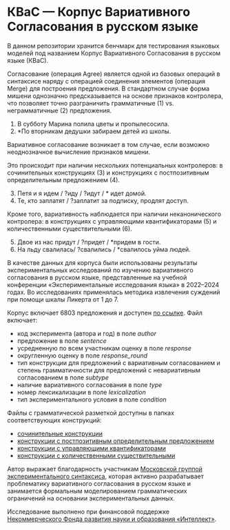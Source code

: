 # КВаС — Корпус Вариативного Согласования в русском языке
В данном репозитории хранится бенчмарк для тестирования языковых моделей под названием Корпус Вариативного Согласования в русском языке (КВаС).

Согласование (операция Agree) является одной из базовых операций в синтаксисе наряду с операцией соединения элементов (операция Merge) для построения предложения. В стандартном случае форма мишени однозначно предсказывается на основе признаков контролера, что позволяет точно разграничить грамматичные (1) vs. неграмматичные (2) предложения.
1. В субботу Марина полила цветы и пропылесосила.
2. *По вторникам дедушки забираем детей из школы.

Вариативное согласование возникает в том случае, если возможно неоднозначное вычисление признаков мишени.

Это происходит при наличии нескольких потенциальных контролеров: в сочинительных конструкциях (3) и конструкциях с постпозитивным определительным предложением (4).

3. Петя и я идем / ?иду / ?идут / * идет домой.
4. Те, кто заплатят / ?заплатит за подписку, продлят доступ.

Кроме того, вариативность наблюдается при наличии неканонического контролера: в конструкциях с управляющими квантификаторами (5) и количественными существительными (6).

5. Двое из нас придут / ?придет / *придем в гости.
6. На льду свалилась/ ?свалились / *свалилось уйма людей.

В качестве данных для корпуса были использованы результаты экспериментальных исследований по изучению вариативного согласования в русском языке, представленные на учебной конференции «Экспериментальные исследования языка» в 2022–2024 годах. Во исследованиях применялась методика извлечения суждений при помощи шкалы Ликерта от 1 до 7.

Корпус включает 6803 предложения и доступен <a href="https://github.com/Xeanst/KVaS/blob/main/KVaS.csv">по ссылке</a>. Файл включает:
- код эксперимента (автора и год) в поле *author*
- предложение в поле *sentence*
- усредненную по всем участникам оценку в поле *response*
- округленную оценку в поле *response_round*
- тип конструкции для предложений с вариативным согласованием и степень грамматичности для предложений с невариативным согласованием в поле *subtype*
- наличие вариативного согласования в поле *type*
- номер лексикализации в поле *lexicalization*
- тип экспериментального условия в поле *condition*

Файлы с грамматической разметкой доступны в папках соответствующих конструкций:
- <a href="https://github.com/Xeanst/KVaS/tree/main/1.%20coordination">сочинительные конструкции</a>
- <a href="https://github.com/Xeanst/KVaS/tree/main/relative_clauses">конструкции с постпозитивным определительным предложением</a>
- <a href="https://github.com/Xeanst/KVaS/tree/main/quantifier">конструкции с управляющими квантификаторами</a>
- <a href="https://github.com/Xeanst/KVaS/tree/main/quantitative_nouns">конструкции с количественными существительными</a>

Автор выражает благодарность участникам <a href="https://expsynt.com/">Московской группой экспериментального синтаксиса</a>, которая активно разрабатывает проблематику вариативного согласования в русском языке и занимается формальным моделированием грамматических ограничений на основании экспериментальных данных.

Исследование выполнено при финансовой поддержке <a href="https://intellect-foundation.ru/">Некоммерческого Фонда развития науки и образования «Интеллект»</a>.  
